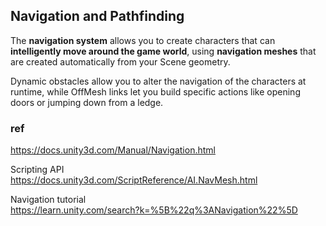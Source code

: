 ## Navigation and Pathfinding
The **navigation system** allows you to create characters that can **intelligently move around the game world**, using **navigation meshes** that are created automatically from your Scene
geometry. 
 
Dynamic obstacles allow you to alter the navigation of the characters at runtime, while OffMesh links let you build specific actions like opening doors or jumping down from a ledge.
 


### ref 
https://docs.unity3d.com/Manual/Navigation.html

Scripting API \
https://docs.unity3d.com/ScriptReference/AI.NavMesh.html

Navigation tutorial \
https://learn.unity.com/search?k=%5B%22q%3ANavigation%22%5D

